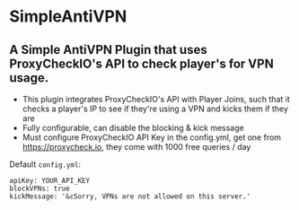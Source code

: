 # SimpleAntiVPN
## A Simple AntiVPN Plugin that uses ProxyCheckIO's API to check player's for VPN usage.

- This plugin integrates ProxyCheckIO's API with Player Joins, such that it checks a player's IP to see if they're using a VPN and kicks them if they are
- Fully configurable, can disable the blocking & kick message
- Must configure ProxyCheckIO API Key in the config.yml, get one from https://proxycheck.io, they come with 1000 free queries / day

Default `config.yml`:
```
apiKey: YOUR_API_KEY
blockVPNs: true
kickMessage: '&cSorry, VPNs are not allowed on this server.'
```
